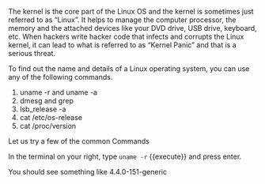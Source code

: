 The kernel is the core part of the Linux OS and the kernel is sometimes just referred to as “Linux”. It helps to manage the computer processor, the memory and the attached devices like your DVD drive, USB drive, keyboard, etc.
When hackers write hacker code that infects and corrupts the Linux kernel, it can lead to what is referred to as “Kernel Panic” and that is a serious threat.

To find out the name and details of a Linux operating system, you can use any of the following commands.
1. uname -r and uname -a
2. dmesg and grep
3. lsb_release -a
4. cat /etc/os-release
5. cat /proc/version

Let us try a few of the common Commands

In the terminal on your right, type
`uname -r` {{execute}} and press enter.

You should see something like 4.4.0-151-generic
